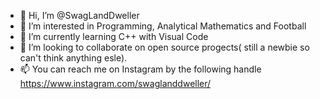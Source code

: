- 👋 Hi, I’m @SwagLandDweller
- 👀 I’m interested in Programming, Analytical Mathematics and Football
- 🌱 I’m currently learning C++ with Visual Code
- 💞️ I’m looking to collaborate on open source progects( still a newbie so can't think anything esle).
- 📫 You can reach me on Instagram by the following handle https://www.instagram.com/swaglanddweller/

<!---
SwagLandDweller/SwagLandDweller is a ✨ special ✨ repository because its `README.md` (this file) appears on your GitHub profile.
You can click the Preview link to take a look at your changes.
--->
